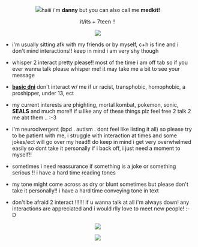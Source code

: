 <p align="center">
<img src="https://github.com/user-attachments/assets/2db3ddb5-fcfc-452f-871e-7ceaf5c5a34b"


haiii i'm **danny** but you can also call me **medkit!**
<p align="center">
it/its + 7teen !!
 </p>
 
 <p align="center">
 <img src="https://github.com/user-attachments/assets/5125c9bb-2538-45a4-9a15-b08b724c5cec"
 </p>


 - i'm usually sitting afk with my friends or by myself, c+h is fine and i don't mind interactions!! keep in mind i am very shy though

 - whisper 2 interact pretty please!! most of the time i am off tab so if you ever wanna talk please whisper me! it may take me a bit to see your message

-  **[basic dni](https://basic-dni.crd.co/)** don't interact w/ me if ur racist, transphobic, homophobic, a proshipper, under 13, ect

- my current interests are phighting, mortal kombat, pokemon, sonic, **SEALS** and much more!! if u like any of these things plz feel free 2 talk 2 me abt them .. :-3

- i'm neurodivergent (bpd . autism . dont feel like listing it all) so please try to be patient with me, i struggle with interaction at times and some jokes/ect will go over my head!! do keep in mind i get very overwhelmed easily so dont take it personally if i back off, i just need a moment to myself!!
- sometimes i need reassurance if something is a joke or something serious !! i have a hard time reading tones
- my tone might come across as dry or blunt sometimes but please don't take it personally!! i have a hard time conveying tone in text
- don't be afraid 2 interact !!!!!! if u wanna talk at all i'm always down! any interactions are appreciated and i would rlly love to meet new people! :-D


<p align="center">
 <img src="https://github.com/user-attachments/assets/5125c9bb-2538-45a4-9a15-b08b724c5cec"
 </p>

 <p align="center">
<img src="https://github.com/user-attachments/assets/2db3ddb5-fcfc-452f-871e-7ceaf5c5a34b"




<!--
**sealkitt/sealkitt** is a ✨ _special_ ✨ repository because its `README.md` (this file) appears on your GitHub profile.

Here are some ideas to get you started:

- 🔭 I’m currently working on ...
- 🌱 I’m currently learning ...
- 👯 I’m looking to collaborate on ...
- 🤔 I’m looking for help with ...
- 💬 Ask me about ...
- 📫 How to reach me: ...
- 😄 Pronouns: ...
- ⚡ Fun fact: ...
-->
